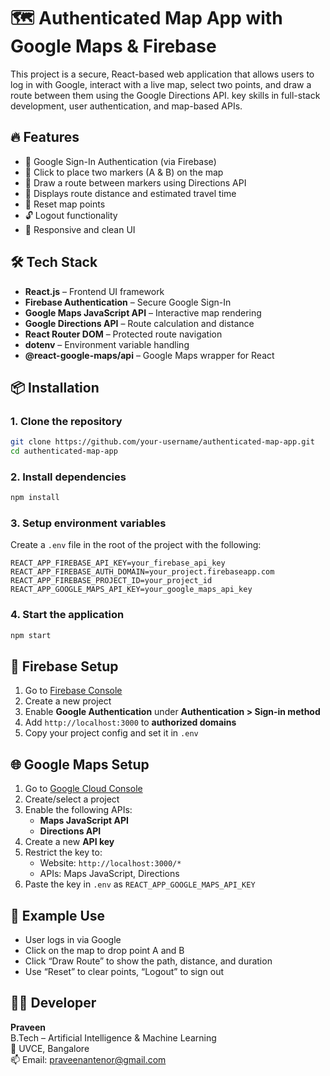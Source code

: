 # 🗺️ Authenticated Map App with Google Maps & Firebase

This project is a secure, React-based web application that allows users to log in with Google, interact with a live map, select two points, and draw a route between them using the Google Directions API. key skills in full-stack development, user authentication, and map-based APIs.

## 🔥 Features

- 🔐 Google Sign-In Authentication (via Firebase)
- 📍 Click to place two markers (A & B) on the map
- 🚗 Draw a route between markers using Directions API
- 📏 Displays route distance and estimated travel time
- 🔁 Reset map points
- 🔓 Logout functionality
- 🧭 Responsive and clean UI

## 🛠️ Tech Stack

- **React.js** – Frontend UI framework
- **Firebase Authentication** – Secure Google Sign-In
- **Google Maps JavaScript API** – Interactive map rendering
- **Google Directions API** – Route calculation and distance
- **React Router DOM** – Protected route navigation
- **dotenv** – Environment variable handling
- **@react-google-maps/api** – Google Maps wrapper for React


## 📦 Installation

### 1. Clone the repository
```bash
git clone https://github.com/your-username/authenticated-map-app.git
cd authenticated-map-app
```

### 2. Install dependencies
```bash
npm install
```

### 3. Setup environment variables
Create a `.env` file in the root of the project with the following:

```
REACT_APP_FIREBASE_API_KEY=your_firebase_api_key
REACT_APP_FIREBASE_AUTH_DOMAIN=your_project.firebaseapp.com
REACT_APP_FIREBASE_PROJECT_ID=your_project_id
REACT_APP_GOOGLE_MAPS_API_KEY=your_google_maps_api_key
```


### 4. Start the application
```bash
npm start
```



## 🔑 Firebase Setup

1. Go to [Firebase Console](https://console.firebase.google.com)
2. Create a new project
3. Enable **Google Authentication** under **Authentication > Sign-in method**
4. Add `http://localhost:3000` to **authorized domains**
5. Copy your project config and set it in `.env`

## 🌐 Google Maps Setup

1. Go to [Google Cloud Console](https://console.cloud.google.com/)
2. Create/select a project
3. Enable the following APIs:
   - **Maps JavaScript API**
   - **Directions API**
4. Create a new **API key**
5. Restrict the key to:
   - Website: `http://localhost:3000/*`
   - APIs: Maps JavaScript, Directions
6. Paste the key in `.env` as `REACT_APP_GOOGLE_MAPS_API_KEY`

## 🧪 Example Use

- User logs in via Google
- Click on the map to drop point A and B
- Click “Draw Route” to show the path, distance, and duration
- Use “Reset” to clear points, “Logout” to sign out



## 👨‍💻 Developer

**Praveen**  
B.Tech – Artificial Intelligence & Machine Learning  
📍 UVCE, Bangalore  
📫 Email: praveenantenor@gmail.com  

